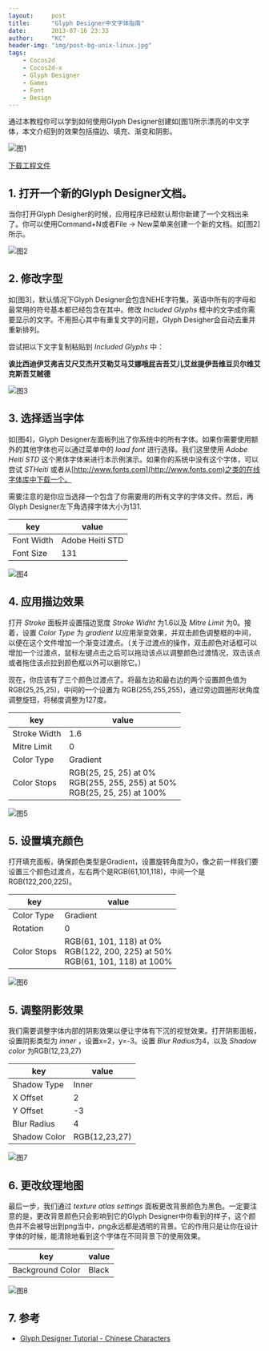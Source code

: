 ```yaml
---
layout:     post
title:      "Glyph Designer中文字体指南"
date:       2013-07-16 23:33
author:     "KC"
header-img: "img/post-bg-unix-linux.jpg"
tags:
    - Cocos2d
    - Cocos2d-x
    - Glyph Designer
    - Games
    - Font
    - Design
---
```


通过本教程你可以学到如何使用Glyph Designer创建如[图1]所示漂亮的中文字体，本文介绍到的效果包括描边、填充、渐变和阴影。

![图1](https://raw.githubusercontent.com/kimiazhu/kimiazhu.github.io/master/_posts/attachments/2013-07-16/1.jpg)

[下载工程文件](https://github.com/kimiazhu/cocos-playground/blob/master/GlyphDesignerChineseSampleProject.GlyphProject?raw=true)


## 1. 打开一个新的Glyph Designer文档。

当你打开Glyph Desigher的时候，应用程序已经默认帮你新建了一个文档出来了。你可以使用Command+N或者File -> New菜单来创建一个新的文档。如[图2]所示。

![图2](https://raw.githubusercontent.com/kimiazhu/kimiazhu.github.io/master/_posts/attachments/2013-07-16/2.jpg)

## 2. 修改字型

如[图3]，默认情况下Glyph Designer会包含NEHE字符集，英语中所有的字母和最常用的符号基本都已经包含在其中。修改 *Included Glyphs* 框中的文字成你需要显示的文字。不用担心其中有重复文字的问题，Glyph Desigher会自动去重并重新排列。

尝试把以下文字复制粘贴到 *Included Glyphs* 中：

**诶比西迪伊艾弗吉艾尺艾杰开艾勒艾马艾娜哦屁吉吾艾儿艾丝提伊吾维豆贝尔维艾克斯吾艾贼德**

![图3](https://raw.githubusercontent.com/kimiazhu/kimiazhu.github.io/master/_posts/attachments/2013-07-16/3.jpg)

## 3. 选择适当字体

如[图4]，Glyph Designer左面板列出了你系统中的所有字体。如果你需要使用额外的其他字体也可以通过菜单中的 *load font* 进行选择。我们这里使用 *Adobe Heiti STD* 这个黑体字体来进行本示例演示。如果你的系统中没有这个字体，可以尝试 *STHeiti* 或者从[http://www.fonts.com](http://www.fonts.com)之类的在线字体库中下载一个。

需要注意的是你应当选择一个包含了你需要用的所有文字的字体文件。然后，再Glyph Designer左下角选择字体大小为131.

|key|value|
|-----|---------|
|Font Width|Adobe Heiti STD|
|Font Size|131|
	
![图4](https://raw.githubusercontent.com/kimiazhu/kimiazhu.github.io/master/_posts/attachments/2013-07-16/4.jpg)

## 4. 应用描边效果

打开 *Stroke* 面板并设置描边宽度 *Stroke Widht* 为1.6以及 *Mitre Limit* 为0。接着，设置 *Color Type* 为 *gradient* 以应用渐变效果，并双击颜色调整框的中间，以便在这个文件增加一个渐变过渡点。（关于过渡点的操作，双击颜色对话框可以增加一个过渡点，鼠标左键点击之后可以拖动该点以调整颜色过渡情况，双击该点或者拖住该点拉到颜色框以外可以删除它。）

现在，你应该有了三个颜色过渡点了。将最左边和最右边的两个设置颜色值为 RGB(25,25,25)，中间的一个设置为 RGB(255,255,255)，通过旁边圆圈形状角度调整旋钮，将梯度调整为127度。

|key|value|
|-----|---------|
|Stroke Width|1.6|
|Mitre Limit|0|
|Color Type|Gradient|
|Color Stops|RGB(25, 25, 25) at 0% <br/>RGB(255, 255, 255) at 50%<br/>RGB(25, 25, 25) at 100%|	

![图5](https://raw.githubusercontent.com/kimiazhu/kimiazhu.github.io/master/_posts/attachments/2013-07-16/5.jpg)

## 5. 设置填充颜色

打开填充面板，确保颜色类型是Gradient，设置旋转角度为0，像之前一样我们要设置三个颜色过渡点，左右两个是RGB(61,101,118)，中间一个是RGB(122,200,225)。

|key|value|
|-----|---------|
|Color Type|Gradient|
|Rotation|0|
|Color Stops|RGB(61, 101, 118) at 0% <br/>RGB(122, 200, 225) at 50% <br/>RGB(61, 101, 118) at 100%|

![图6](https://raw.githubusercontent.com/kimiazhu/kimiazhu.github.io/master/_posts/attachments/2013-07-16/6.jpg)


## 5. 调整阴影效果

我们需要调整字体内部的阴影效果以便让字体有下沉的视觉效果。打开阴影面板，设置阴影类型为 *inner* ，设置x=2，y=-3。设置 *Blur Radius*为4，以及 *Shadow color* 为RGB(12,23,27)

|key|value|
|-----|---------|
|Shadow Type|Inner|
|X Offset|2|
|Y Offset|-3|
|Blur Radius|4|
|Shadow Color|RGB(12,23,27)|

![图7](https://raw.githubusercontent.com/kimiazhu/kimiazhu.github.io/master/_posts/attachments/2013-07-16/7.jpg)

## 6. 更改纹理地图

最后一步，我们通过 *texture atlas settings* 面板更改背景颜色为黑色。一定要注意的是，更改背景颜色只会影响到它的Glyph Designer中你看到的样子，这个颜色并不会被导出到png当中，png永远都是透明的背景。它的作用只是让你在设计字体的时候，能清除地看到这个字体在不同背景下的使用效果。

|key|value|
|-----|---------|
|Background Color|Black|

![图8](https://raw.githubusercontent.com/kimiazhu/kimiazhu.github.io/master/_posts/attachments/2013-07-16/8.jpg)

## 7. 参考

- [Glyph Designer Tutorial - Chinese Characters](http://www.71squared.com/en/product/491/gd-tutorial-chinese)